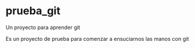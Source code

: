 # prueba_git
Un proyecto para aprender git

Es un proyecto de prueba para comenzar a ensuciarnos las manos con git
